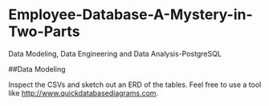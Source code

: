 # Employee-Database-A-Mystery-in-Two-Parts
Data Modeling, Data Engineering and Data Analysis-PostgreSQL

##Data Modeling

Inspect the CSVs and sketch out an ERD of the tables. Feel free to use a tool like http://www.quickdatabasediagrams.com.


